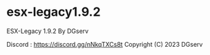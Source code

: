 # esx-legacy1.9.2
ESX-Legacy 1.9.2 By DGserv




Discord : https://discord.gg/nNkqTXCs8t
Copyright (C) 2023 DGserv